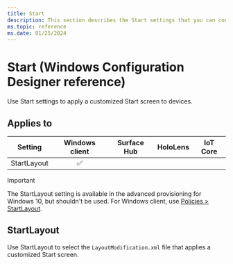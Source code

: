 ```yaml
---
title: Start
description: This section describes the Start settings that you can configure in provisioning packages for Windows 10 using Windows Configuration Designer.
ms.topic: reference
ms.date: 01/25/2024
---
```


# Start (Windows Configuration Designer reference)

Use Start settings to apply a customized Start screen to devices.

## Applies to

| Setting | Windows client | Surface Hub | HoloLens | IoT Core |
|--|:-:|:-:|:-:|:-:|
| StartLayout | ✅ |  |  |  |

>[!IMPORTANT]
>The StartLayout setting is available in the advanced provisioning for Windows 10, but shouldn't be used. For Windows client, use [Policies > StartLayout](wcd-policies.md#start).

## StartLayout

Use StartLayout to select the `LayoutModification.xml` file that applies a customized Start screen.
